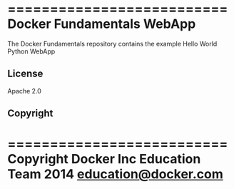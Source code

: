 ==========================
Docker Fundamentals WebApp
==========================

The Docker Fundamentals repository contains the example Hello World Python WebApp

## License

Apache 2.0

## Copyright

==========================
Copyright Docker Inc Education Team 2014 <education@docker.com>
==========================
